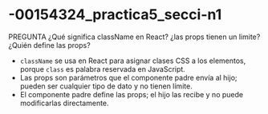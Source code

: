 # -00154324_practica5_secci-n1

PREGUNTA ¿Qué significa className en React? ¿las props tienen un limite? ¿Quién define las
props?

- `className` se usa en React para asignar clases CSS a los elementos, porque `class` es palabra reservada en JavaScript.
- Las props son parámetros que el componente padre envía al hijo; pueden ser cualquier tipo de dato y no tienen límite.
- El componente padre define las props; el hijo las recibe y no puede modificarlas directamente.
